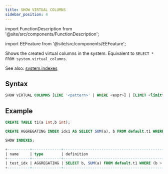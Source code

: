 ```yaml
---
title: SHOW VIRTUAL COLUMNS
sidebar_position: 4
---
```

import FunctionDescription from '@site/src/components/FunctionDescription';

<FunctionDescription description="Introduced or updated: v1.2.262"/>

import EEFeature from '@site/src/components/EEFeature';

<EEFeature featureName='VIRTUAL COLUMN'/>

Shows the created virtual columns in the system. Equivalent to `SELECT * FROM system.virtual_columns`.

See also: [system.indexes](../../../00-sql-reference/20-system-tables/system-indexes.md)

## Syntax

```sql
SHOW VIRTUAL COLUMNS [LIKE '<pattern>' | WHERE <expr>] | [LIMIT <limit>]
```

## Example

```sql
CREATE TABLE t1(a int,b int);

CREATE AGGREGATING INDEX idx1 AS SELECT SUM(a), b FROM default.t1 WHERE b > 3 GROUP BY b；

SHOW INDEXES;

+----------+-------------+------------------------------------------------------------+----------------------------+
| name     | type        | definition                                                 | created_on                 |
+----------+-------------+------------------------------------------------------------+----------------------------+
| test_idx | AGGREGATING | SELECT b, SUM(a) FROM default.t1 WHERE (b > 3) GROUP BY b  | 2023-05-17 11:53:54.474377 |
+----------+-------------+------------------------------------------------------------+----------------------------+
```